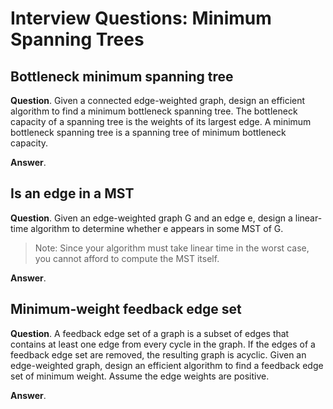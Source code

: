 # Interview Questions: Minimum Spanning Trees

## Bottleneck minimum spanning tree

**Question**. Given a connected edge-weighted graph, design an efficient algorithm to  find a minimum bottleneck spanning tree. The bottleneck capacity of a  spanning tree is the weights of its largest edge. A minimum bottleneck spanning tree is a spanning tree of minimum bottleneck capacity.

**Answer**.

## Is an edge in a MST

**Question**. Given an edge-weighted graph G and an edge e, design a linear-time algorithm to determine whether e appears in some MST of G.

> Note: Since your algorithm must take linear time in the worst case, you cannot afford to compute the MST itself.

**Answer**.

## Minimum-weight feedback edge set

**Question**.  A feedback edge set of a graph is a subset of edges that contains at  least one edge from every cycle in the graph. If the edges of a feedback edge set are removed, the resulting graph is acyclic. Given an edge-weighted graph, design an efficient algorithm to find a feedback  edge set of minimum weight. Assume the edge weights are positive.

**Answer**.